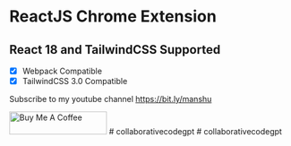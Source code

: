 # ReactJS Chrome Extension

## React 18 and TailwindCSS Supported

- [x] Webpack Compatible
- [x] TailwindCSS 3.0 Compatible

Subscribe to my youtube channel
https://bit.ly/manshu

<a href="https://www.buymeacoffee.com/batraio" target="_blank"><img src="https://cdn.buymeacoffee.com/buttons/default-orange.png" alt="Buy Me A Coffee" height="41" width="174"></a>
#   c o l l a b o r a t i v e c o d e g p t  
 # collaborativecodegpt

